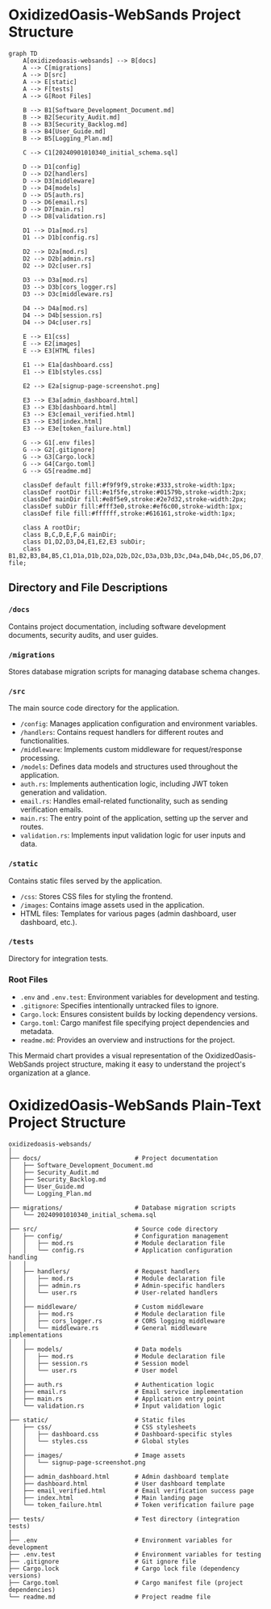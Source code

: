 # OxidizedOasis-WebSands Project Structure

```mermaid
graph TD
    A[oxidizedoasis-websands] --> B[docs]
    A --> C[migrations]
    A --> D[src]
    A --> E[static]
    A --> F[tests]
    A --> G[Root Files]

    B --> B1[Software_Development_Document.md]
    B --> B2[Security_Audit.md]
    B --> B3[Security_Backlog.md]
    B --> B4[User_Guide.md]
    B --> B5[Logging_Plan.md]

    C --> C1[20240901010340_initial_schema.sql]

    D --> D1[config]
    D --> D2[handlers]
    D --> D3[middleware]
    D --> D4[models]
    D --> D5[auth.rs]
    D --> D6[email.rs]
    D --> D7[main.rs]
    D --> D8[validation.rs]

    D1 --> D1a[mod.rs]
    D1 --> D1b[config.rs]

    D2 --> D2a[mod.rs]
    D2 --> D2b[admin.rs]
    D2 --> D2c[user.rs]

    D3 --> D3a[mod.rs]
    D3 --> D3b[cors_logger.rs]
    D3 --> D3c[middleware.rs]

    D4 --> D4a[mod.rs]
    D4 --> D4b[session.rs]
    D4 --> D4c[user.rs]

    E --> E1[css]
    E --> E2[images]
    E --> E3[HTML files]

    E1 --> E1a[dashboard.css]
    E1 --> E1b[styles.css]

    E2 --> E2a[signup-page-screenshot.png]

    E3 --> E3a[admin_dashboard.html]
    E3 --> E3b[dashboard.html]
    E3 --> E3c[email_verified.html]
    E3 --> E3d[index.html]
    E3 --> E3e[token_failure.html]

    G --> G1[.env files]
    G --> G2[.gitignore]
    G --> G3[Cargo.lock]
    G --> G4[Cargo.toml]
    G --> G5[readme.md]

    classDef default fill:#f9f9f9,stroke:#333,stroke-width:1px;
    classDef rootDir fill:#e1f5fe,stroke:#01579b,stroke-width:2px;
    classDef mainDir fill:#e8f5e9,stroke:#2e7d32,stroke-width:2px;
    classDef subDir fill:#fff3e0,stroke:#ef6c00,stroke-width:1px;
    classDef file fill:#ffffff,stroke:#616161,stroke-width:1px;
    
    class A rootDir;
    class B,C,D,E,F,G mainDir;
    class D1,D2,D3,D4,E1,E2,E3 subDir;
    class B1,B2,B3,B4,B5,C1,D1a,D1b,D2a,D2b,D2c,D3a,D3b,D3c,D4a,D4b,D4c,D5,D6,D7,D8,E1a,E1b,E2a,E3a,E3b,E3c,E3d,E3e,G1,G2,G3,G4,G5 file;
```

## Directory and File Descriptions

### `/docs`
Contains project documentation, including software development documents, security audits, and user guides.

### `/migrations`
Stores database migration scripts for managing database schema changes.

### `/src`
The main source code directory for the application.

- `/config`: Manages application configuration and environment variables.
- `/handlers`: Contains request handlers for different routes and functionalities.
- `/middleware`: Implements custom middleware for request/response processing.
- `/models`: Defines data models and structures used throughout the application.
- `auth.rs`: Implements authentication logic, including JWT token generation and validation.
- `email.rs`: Handles email-related functionality, such as sending verification emails.
- `main.rs`: The entry point of the application, setting up the server and routes.
- `validation.rs`: Implements input validation logic for user inputs and data.

### `/static`
Contains static files served by the application.

- `/css`: Stores CSS files for styling the frontend.
- `/images`: Contains image assets used in the application.
- HTML files: Templates for various pages (admin dashboard, user dashboard, etc.).

### `/tests`
Directory for integration tests.

### Root Files
- `.env` and `.env.test`: Environment variables for development and testing.
- `.gitignore`: Specifies intentionally untracked files to ignore.
- `Cargo.lock`: Ensures consistent builds by locking dependency versions.
- `Cargo.toml`: Cargo manifest file specifying project dependencies and metadata.
- `readme.md`: Provides an overview and instructions for the project.

This Mermaid chart provides a visual representation of the OxidizedOasis-WebSands project structure, making it easy to understand the project's organization at a glance.



# OxidizedOasis-WebSands Plain-Text Project Structure
```
oxidizedoasis-websands/
│
├── docs/                          # Project documentation
│   ├── Software_Development_Document.md
│   ├── Security_Audit.md
│   ├── Security_Backlog.md
│   ├── User_Guide.md
│   └── Logging_Plan.md
│
├── migrations/                    # Database migration scripts
│   └── 20240901010340_initial_schema.sql
│
├── src/                           # Source code directory
│   ├── config/                    # Configuration management
│   │   ├── mod.rs                 # Module declaration file
│   │   └── config.rs              # Application configuration handling
│   │
│   ├── handlers/                  # Request handlers
│   │   ├── mod.rs                 # Module declaration file
│   │   ├── admin.rs               # Admin-specific handlers
│   │   └── user.rs                # User-related handlers
│   │
│   ├── middleware/                # Custom middleware
│   │   ├── mod.rs                 # Module declaration file
│   │   ├── cors_logger.rs         # CORS logging middleware
│   │   └── middleware.rs          # General middleware implementations
│   │
│   ├── models/                    # Data models
│   │   ├── mod.rs                 # Module declaration file
│   │   ├── session.rs             # Session model
│   │   └── user.rs                # User model
│   │
│   ├── auth.rs                    # Authentication logic
│   ├── email.rs                   # Email service implementation
│   ├── main.rs                    # Application entry point
│   └── validation.rs              # Input validation logic
│
├── static/                        # Static files
│   ├── css/                       # CSS stylesheets
│   │   ├── dashboard.css          # Dashboard-specific styles
│   │   └── styles.css             # Global styles
│   │
│   ├── images/                    # Image assets
│   │   └── signup-page-screenshot.png
│   │
│   ├── admin_dashboard.html       # Admin dashboard template
│   ├── dashboard.html             # User dashboard template
│   ├── email_verified.html        # Email verification success page
│   ├── index.html                 # Main landing page
│   └── token_failure.html         # Token verification failure page
│
├── tests/                         # Test directory (integration tests)
│
├── .env                           # Environment variables for development
├── .env.test                      # Environment variables for testing
├── .gitignore                     # Git ignore file
├── Cargo.lock                     # Cargo lock file (dependency versions)
├── Cargo.toml                     # Cargo manifest file (project dependencies)
└── readme.md                      # Project readme file
```
